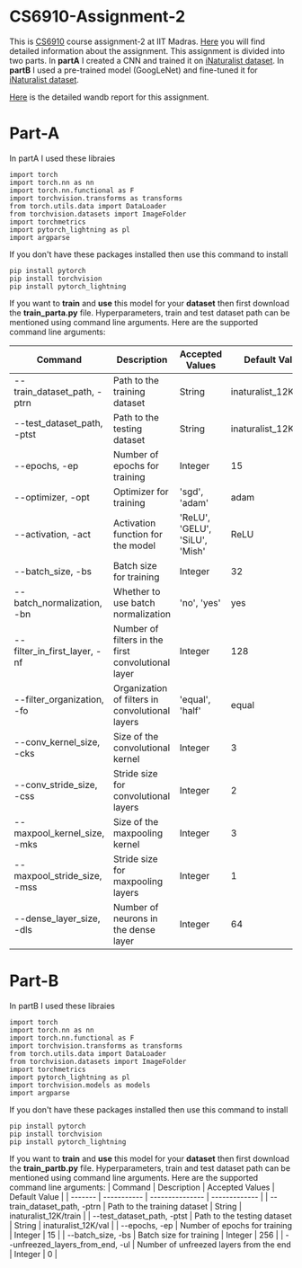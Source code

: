 # CS6910-Assignment-2
This is [CS6910](http://www.cse.iitm.ac.in/~miteshk/CS6910.html) course assignment-2 at IIT Madras. [Here](https://wandb.ai/cs6910_2024_mk/A1/reports/CS6910-Assignment-2--Vmlldzo3MjcwNzM1) you will find detailed information about the assignment. This assignment is divided into two parts. In **partA** I created a CNN and trained it on [iNaturalist dataset](https://storage.googleapis.com/wandb_datasets/nature_12K.zip). In **partB** I used a pre-trained model (GoogLeNet) and fine-tuned it for [iNaturalist dataset](https://storage.googleapis.com/wandb_datasets/nature_12K.zip).

[Here](https://wandb.ai/cs23m056/CS23M056_DL_Assignment_2/reports/CS6910-Assignment-2--Vmlldzo3NDQ2OTM0) is the detailed wandb report for this assignment.

# Part-A
In partA I used these libraies
```
import torch
import torch.nn as nn
import torch.nn.functional as F
import torchvision.transforms as transforms
from torch.utils.data import DataLoader
from torchvision.datasets import ImageFolder
import torchmetrics
import pytorch_lightning as pl
import argparse
```

If you don't have these packages installed then use this command to install 
```
pip install pytorch
pip install torchvision
pip install pytorch_lightning
```

If you want to **train** and **use** this model for your **dataset** then first download the **train_parta.py** file. Hyperparameters, train and test dataset path can be mentioned using command line arguments. Here are the supported command line arguments:

| Command | Description | Accepted Values | Default Value |
| ------- | ----------- | --------------- | ------------- |
| --train_dataset_path, -ptrn | Path to the training dataset | String | inaturalist_12K/train |
| --test_dataset_path, -ptst | Path to the testing dataset | String | inaturalist_12K/val |
| --epochs, -ep | Number of epochs for training | Integer | 15 |
| --optimizer, -opt | Optimizer for training | 'sgd', 'adam' | adam |
| --activation, -act | Activation function for the model | 'ReLU', 'GELU', 'SiLU', 'Mish' | ReLU |
| --batch_size, -bs | Batch size for training | Integer | 32 |
| --batch_normalization, -bn | Whether to use batch normalization | 'no', 'yes' | yes |
| --filter_in_first_layer, -nf | Number of filters in the first convolutional layer | Integer | 128 |
| --filter_organization, -fo | Organization of filters in convolutional layers | 'equal', 'half' | equal |
| --conv_kernel_size, -cks | Size of the convolutional kernel | Integer | 3 |
| --conv_stride_size, -css | Stride size for convolutional layers | Integer | 2 |
| --maxpool_kernel_size, -mks | Size of the maxpooling kernel | Integer | 3 |
| --maxpool_stride_size, -mss | Stride size for maxpooling layers | Integer | 1 |
| --dense_layer_size, -dls | Number of neurons in the dense layer | Integer | 64 |

# Part-B
In partB I used these libraies
```
import torch
import torch.nn as nn
import torch.nn.functional as F
import torchvision.transforms as transforms
from torch.utils.data import DataLoader
from torchvision.datasets import ImageFolder
import torchmetrics
import pytorch_lightning as pl
import torchvision.models as models
import argparse
```
If you don't have these packages installed then use this command to install 
```
pip install pytorch
pip install torchvision
pip install pytorch_lightning
```
If you want to **train** and **use** this model for your **dataset** then first download the **train_partb.py** file. Hyperparameters, train and test dataset path can be mentioned using command line arguments. Here are the supported command line arguments:
| Command | Description | Accepted Values | Default Value |
| ------- | ----------- | --------------- | ------------- |
| --train_dataset_path, -ptrn | Path to the training dataset | String | inaturalist_12K/train |
| --test_dataset_path, -ptst | Path to the testing dataset | String | inaturalist_12K/val |
| --epochs, -ep | Number of epochs for training | Integer | 15 |
| --batch_size, -bs | Batch size for training | Integer | 256 |
| --unfreezed_layers_from_end, -ul | Number of unfreezed layers from the end | Integer | 0 |
